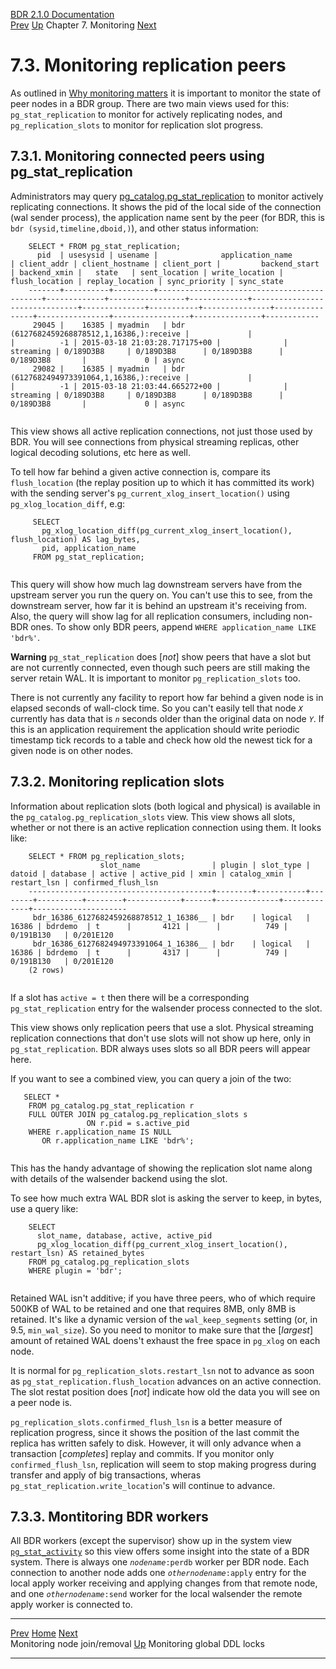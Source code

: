   [BDR 2.1.0 Documentation](README.md)                                                                                                                   
  [Prev](monitoring-node-join-remove.md "Monitoring node join/removal")   [Up](monitoring.md)    Chapter 7. Monitoring    [Next](monitoring-ddl-lock.md "Monitoring global DDL locks")  


# 7.3. Monitoring replication peers

As outlined in [Why monitoring matters](monitoring-why.md) it is
important to monitor the state of peer nodes in a BDR group. There are
two main views used for this: `pg_stat_replication` to monitor
for actively replicating nodes, and `pg_replication_slots` to
monitor for replication slot progress.

## 7.3.1. Monitoring connected peers using pg_stat_replication

Administrators may query
[pg_catalog.pg_stat_replication](http://www.postgresql.org/docs/current/static/monitoring-stats.html#PG-STAT-REPLICATION-VIEW)
to monitor actively replicating connections. It shows the pid of the
local side of the connection (wal sender process), the application name
sent by the peer (for BDR, this is
`bdr (sysid,timeline,dboid,)`), and other status information:

``` PROGRAMLISTING
    SELECT * FROM pg_stat_replication;
      pid  | usesysid | usename |              application_name              | client_addr | client_hostname | client_port |         backend_start         | backend_xmin |   state   | sent_location | write_location | flush_location | replay_location | sync_priority | sync_state
    -------+----------+---------+--------------------------------------------+-------------+-----------------+-------------+-------------------------------+--------------+-----------+---------------+----------------+----------------+-----------------+---------------+------------
     29045 |    16385 | myadmin   | bdr (6127682459268878512,1,16386,):receive |             |                 |          -1 | 2015-03-18 21:03:28.717175+00 |              | streaming | 0/189D3B8     | 0/189D3B8      | 0/189D3B8      | 0/189D3B8       |             0 | async
     29082 |    16385 | myadmin   | bdr (6127682494973391064,1,16386,):receive |             |                 |          -1 | 2015-03-18 21:03:44.665272+00 |              | streaming | 0/189D3B8     | 0/189D3B8      | 0/189D3B8      | 0/189D3B8       |             0 | async
    
```

This view shows all active replication connections, not just those used
by BDR. You will see connections from physical streaming replicas, other
logical decoding solutions, etc here as well.

To tell how far behind a given active connection is, compare its
`flush_location` (the replay position up to which it has
committed its work) with the sending server\'s
`pg_current_xlog_insert_location()` using
`pg_xlog_location_diff`, e.g:

``` PROGRAMLISTING
     SELECT
       pg_xlog_location_diff(pg_current_xlog_insert_location(), flush_location) AS lag_bytes,
       pid, application_name
     FROM pg_stat_replication;
    
```

This query will show how much lag downstream servers have from the
upstream server you run the query on. You can\'t use this to see, from
the downstream server, how far it is behind an upstream it\'s receiving
from. Also, the query will show lag for all replication consumers,
including non-BDR ones. To show only BDR peers, append
`WHERE application_name LIKE 'bdr%'`.

  **Warning**
  `pg_stat_replication` does [*not*] show peers that have a slot but are not currently connected, even though such peers are still making the server retain WAL. It is important to monitor `pg_replication_slots` too.

There is not currently any facility to report how far behind a given
node is in elapsed seconds of wall-clock time. So you can\'t easily tell
that node *`X`* currently has data that is
*`n`* seconds older than the original data on node
*`Y`*. If this is an application requirement the
application should write periodic timestamp tick records to a table and
check how old the newest tick for a given node is on other nodes.

## 7.3.2. Monitoring replication slots

Information about replication slots (both logical and physical) is
available in the `pg_catalog.pg_replication_slots` view. This
view shows all slots, whether or not there is an active replication
connection using them. It looks like:

``` PROGRAMLISTING
    SELECT * FROM pg_replication_slots;
                    slot_name                | plugin | slot_type | datoid | database | active | active_pid | xmin | catalog_xmin | restart_lsn | confirmed_flush_lsn 
    -----------------------------------------+--------+-----------+--------+----------+--------+------------+------+--------------+-------------+---------------------
     bdr_16386_6127682459268878512_1_16386__ | bdr    | logical   |  16386 | bdrdemo  | t      |       4121 |      |          749 | 0/191B130   | 0/201E120
     bdr_16386_6127682494973391064_1_16386__ | bdr    | logical   |  16386 | bdrdemo  | t      |       4317 |      |          749 | 0/191B130   | 0/201E120
    (2 rows)
    
```

If a slot has `active = t` then there will be a corresponding
`pg_stat_replication` entry for the walsender process
connected to the slot.

This view shows only replication peers that use a slot. Physical
streaming replication connections that don\'t use slots will not show up
here, only in `pg_stat_replication`. BDR always uses slots so
all BDR peers will appear here.

If you want to see a combined view, you can query a join of the two:

``` PROGRAMLISTING
   SELECT *
    FROM pg_catalog.pg_stat_replication r
    FULL OUTER JOIN pg_catalog.pg_replication_slots s
                 ON r.pid = s.active_pid
    WHERE r.application_name IS NULL
       OR r.application_name LIKE 'bdr%';
    
```

This has the handy advantage of showing the replication slot name along
with details of the walsender backend using the slot.

To see how much extra WAL BDR slot is asking the server to keep, in
bytes, use a query like:

``` PROGRAMLISTING
    SELECT
      slot_name, database, active, active_pid
      pg_xlog_location_diff(pg_current_xlog_insert_location(), restart_lsn) AS retained_bytes
    FROM pg_catalog.pg_replication_slots
    WHERE plugin = 'bdr';
    
```

Retained WAL isn\'t additive; if you have three peers, who of which
require 500KB of WAL to be retained and one that requires 8MB, only 8MB
is retained. It\'s like a dynamic version of the
`wal_keep_segments` setting (or, in 9.5,
`min_wal_size`). So you need to monitor to make sure that the
[*largest*] amount of retained WAL doens\'t exhaust the free
space in `pg_xlog` on each node.

It is normal for `pg_replication_slots.restart_lsn` not to
advance as soon as `pg_stat_replication.flush_location`
advances on an active connection. The slot restat position does
[*not*] indicate how old the data you will see on a peer node
is.

`pg_replication_slots.confirmed_flush_lsn` is a better measure
of replication progress, since it shows the position of the last commit
the replica has written safely to disk. However, it will only advance
when a transaction [*completes*] replay and commits. If you
monitor only `confirmed_flush_lsn`, replication will seem to
stop making progress during transfer and apply of big transactions,
wheras `pg_stat_replication.write_location`\'s will continue
to advance.

## 7.3.3. Montitoring BDR workers

All BDR workers (except the supervisor) show up in the system view
[`pg_stat_activity`](https://www.postgresql.org/docs/current/static/monitoring-stats.html#PG-STAT-ACTIVITY-VIEW)
so this view offers some insight into the state of a BDR system. There
is always one *`nodename`*`:perdb` worker per
BDR node. Each connection to another node adds one
*`othernodename`*`:apply` entry for the local
apply worker receiving and applying changes from that remote node, and
one *`othernodename`*`:send` worker for the
local walsender the remote apply worker is connected to.



  --------------------------------------------------------- -------------------------------------- -------------------------------------------------
  [Prev](monitoring-node-join-remove.md)     [Home](README.md)      [Next](monitoring-ddl-lock.md)  
  Monitoring node join/removal                               [Up](monitoring.md)                        Monitoring global DDL locks
  --------------------------------------------------------- -------------------------------------- -------------------------------------------------
